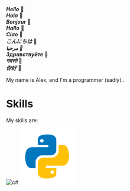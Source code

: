 ***Hello***            👋  
***Hola***             👋  
***Bonjour***          👋  
***Hallo***            👋  
***Ciao***             👋  
***こんにちは***        👋  
***مرحبا         👋***  
***Здравствуйте***     👋  
***नमस्ते***             👋  
***你好***              👋  


My name is Alex, and I'm a programmer (sadly)..


# Skills

My skills are:

<p align="left">
  <img src="Icons/c#.svg" alt="c#" width="150" height="150"/>
  <img src="Icons/python.svg" alt="Python" width="150" height="150"/>
</p>
